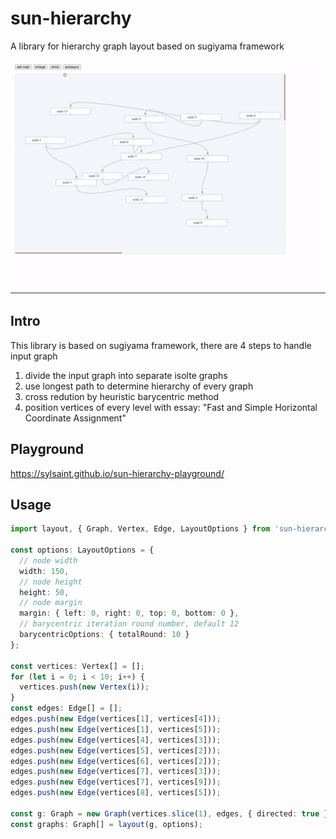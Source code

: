 # sun-hierarchy

A library for hierarchy graph layout based on sugiyama framework

![demo](assets/demo.gif)

## Intro

This library is based on sugiyama framework, there are 4 steps to handle input graph

1. divide the input graph into separate isolte graphs
2. use longest path to determine hierarchy of every graph
3. cross redution by heuristic barycentric method
4. position vertices of every level with essay: "Fast and Simple Horizontal Coordinate Assignment"

## Playground

https://sylsaint.github.io/sun-hierarchy-playground/

## Usage

```typescript
import layout, { Graph, Vertex, Edge, LayoutOptions } from 'sun-hierarchy';

const options: LayoutOptions = {
  // node width
  width: 150,
  // node height
  height: 50,
  // node margin
  margin: { left: 0, right: 0, top: 0, bottom: 0 },
  // barycentric iteration round number, default 12  
  barycentricOptions: { totalRound: 10 }
};

const vertices: Vertex[] = [];
for (let i = 0; i < 10; i++) {
  vertices.push(new Vertex(i));
}
const edges: Edge[] = [];
edges.push(new Edge(vertices[1], vertices[4]));
edges.push(new Edge(vertices[1], vertices[5]));
edges.push(new Edge(vertices[4], vertices[3]));
edges.push(new Edge(vertices[5], vertices[2]));
edges.push(new Edge(vertices[6], vertices[2]));
edges.push(new Edge(vertices[7], vertices[3]));
edges.push(new Edge(vertices[7], vertices[9]));
edges.push(new Edge(vertices[8], vertices[5]));

const g: Graph = new Graph(vertices.slice(1), edges, { directed: true });
const graphs: Graph[] = layout(g, options);

```
